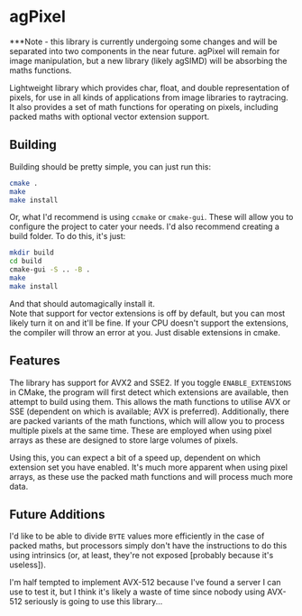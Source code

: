 # agPixel
***Note - this library is currently undergoing some changes and will be separated into two components in the near future.  agPixel will remain for image manipulation, but a new library (likely agSIMD) will be absorbing the maths functions.

Lightweight library which provides char, float, and double representation of pixels, for use in all kinds of applications from image libraries to raytracing.  
It also provides a set of math functions for operating on pixels, including packed maths with optional vector extension support.  

## Building
Building should be pretty simple, you can just run this:

```bash
cmake .
make
make install
```

Or, what I'd recommend is using `ccmake` or `cmake-gui`.  These will allow you to configure the project to cater your needs.
I'd also recommend creating a build folder.  To do this, it's just:

```bash
mkdir build
cd build
cmake-gui -S .. -B .
make
make install
```

And that should automagically install it.  
Note that support for vector extensions is off by default, but you can most likely turn it on and it'll be fine.
If your CPU doesn't support the extensions, the compiler will throw an error at you.  Just disable extensions in cmake.

## Features
The library has support for AVX2 and SSE2.  If you toggle `ENABLE_EXTENSIONS` in CMake, the program will first detect which extensions are available, then attempt to build using them.  This allows the math functions to utilise AVX or SSE (dependent on which is available; AVX is preferred).
Additionally, there are packed variants of the math functions, which will allow you to process multiple pixels at the same time.  These are employed when using pixel arrays as these are designed to store large volumes of pixels.

Using this, you can expect a bit of a speed up, dependent on which extension set you have enabled.  It's much more apparent when using pixel arrays, as these use the packed math functions and will process much more data.



## Future Additions
I'd like to be able to divide `BYTE` values more efficiently in the case of packed maths, but processors simply don't have the instructions to do this using intrinsics (or, at least, they're not exposed [probably because it's useless]).

I'm half tempted to implement AVX-512 because I've found a server I can use to test it, but I think it's likely a waste of time since nobody using AVX-512 seriously is going to use this library...
